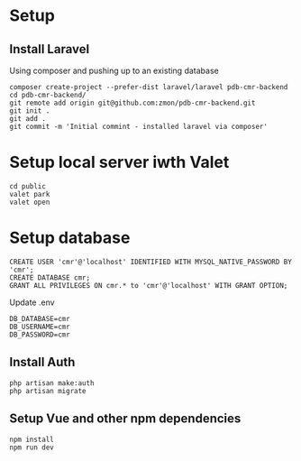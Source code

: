 

# Setup

## Install Laravel

Using composer and pushing up to an existing database

````
composer create-project --prefer-dist laravel/laravel pdb-cmr-backend
cd pdb-cmr-backend/
git remote add origin git@github.com:zmon/pdb-cmr-backend.git
git init .
git add .
git commit -m 'Initial commint - installed laravel via composer'

````

# Setup local server iwth Valet
````
cd public
valet park
valet open
````

# Setup database
````
CREATE USER 'cmr'@'localhost' IDENTIFIED WITH MYSQL_NATIVE_PASSWORD BY 'cmr';
CREATE DATABASE cmr;
GRANT ALL PRIVILEGES ON cmr.* to 'cmr'@'localhost' WITH GRANT OPTION;
````

Update .env

````
DB_DATABASE=cmr
DB_USERNAME=cmr
DB_PASSWORD=cmr
````

## Install Auth

````
php artisan make:auth
php artisan migrate
````

## Setup Vue and other npm dependencies 

````
npm install
npm run dev
````



